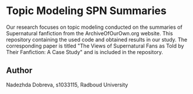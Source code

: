 # Topic Modeling SPN Summaries

Our research focuses on topic modeling conducted on the summaries of Supernatural fanfiction from the ArchiveOfOurOwn.org website. This repository containing the used code and obtained results in our study. The corresponding paper is titled "The Views of Supernatural Fans as Told by Their Fanfiction: A Case Study" and is included in the repository.

## Author
Nadezhda Dobreva, s1033115, Radboud University
